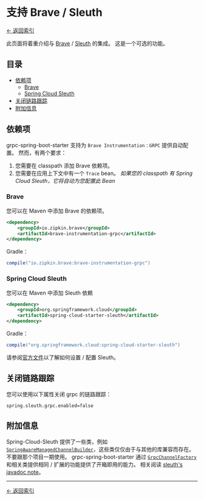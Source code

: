 # 支持 Brave / Sleuth

[<- 返回索引](index.md)

此页面将着重介绍与 [Brave](https://github.com/openzipkin/brave) / [Sleuth](https://spring.io/projects/spring-cloud-sleuth) 的集成。 这是一个可选的功能。

## 目录 <!-- omit in toc -->

- [依赖项](#dependencies)
  - [Brave](#brave)
  - [Spring Cloud Sleuth](#spring-cloud-sleuth)
- [关闭链路跟踪](#opt-out)
- [附加信息](#additional-notes)

## 依赖项

grpc-spring-boot-starter 支持为 `Brave Instrumentation：GRPC` 提供自动配置。 然而，有两个要求：

1. 您需要在 classpath 添加 Brave 依赖项。
2. 您需要在应用上下文中有一个 `Trace` bean。 *如果您的 classpath 有 Spring Cloud Sleuth，它将自动为您配置此 Bean*

### Brave

您可以在 Maven 中添加 Brave 的依赖项。

````xml
<dependency>
    <groupId>io.zipkin.brave</groupId>
    <artifactId>brave-instrumentation-grpc</artifactId>
</dependency>
````

Gradle：

````groovy
compile("io.zipkin.brave:brave-instrumentation-grpc")
````

### Spring Cloud Sleuth

您可以在 Maven 中添加 Sleuth 依赖

````xml
<dependency>
    <groupId>org.springframework.cloud</groupId>
    <artifactId>spring-cloud-starter-sleuth</artifactId>
</dependency>
````

Gradle：

````groovy
compile("org.springframework.cloud:spring-cloud-starter-sleuth")
````

请参阅[官方文件](https://spring.io/projects/spring-cloud-sleuth)以了解如何设置 / 配置 Sleuth。

## 关闭链路跟踪

您可以使用以下属性关闭 grpc 的链路跟踪：

````property
spring.sleuth.grpc.enabled=false
````

## 附加信息

Spring-Cloud-Sleuth 提供了一些类，例如[`SpringAwareManagedChannelBuilder`](https://javadoc.io/page/org.springframework.cloud/spring-cloud-sleuth-core/latest/org/springframework/cloud/sleuth/instrument/grpc/SpringAwareManagedChannelBuilder.html)，这些类仅仅由于与其他的库兼容而存在。 不要跟那个项目一期使用。 grpc-spring-boot-starter 通过 [`GrpcChannelFactory`](https://javadoc.io/page/net.devh/grpc-client-spring-boot-autoconfigure/latest/net/devh/boot/grpc/client/channelfactory/GrpcChannelFactory.html) 和相关类提供相同 / 扩展的功能提供了开箱即用的能力。 相关阅读 [sleuth's javadoc note](https://github.com/spring-cloud/spring-cloud-sleuth/blob/59216c32f7848ec337fb68d1dbec8e87eeb6bf59/spring-cloud-sleuth-core/src/main/java/org/springframework/cloud/sleuth/instrument/grpc/SpringAwareManagedChannelBuilder.java#L31-L34)。

----------

[<- 返回索引](index.md)
